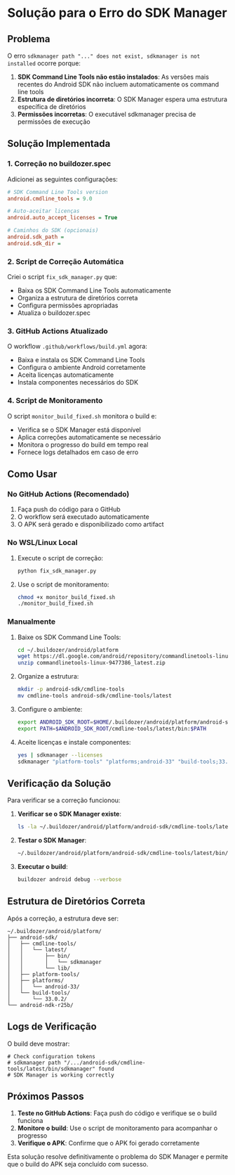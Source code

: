 # Solução para o Erro do SDK Manager

## Problema
O erro `sdkmanager path "..." does not exist, sdkmanager is not installed` ocorre porque:

1. **SDK Command Line Tools não estão instalados**: As versões mais recentes do Android SDK não incluem automaticamente os command line tools
2. **Estrutura de diretórios incorreta**: O SDK Manager espera uma estrutura específica de diretórios
3. **Permissões incorretas**: O executável sdkmanager precisa de permissões de execução

## Solução Implementada

### 1. Correção no buildozer.spec
Adicionei as seguintes configurações:

```ini
# SDK Command Line Tools version
android.cmdline_tools = 9.0

# Auto-aceitar licenças
android.auto_accept_licenses = True

# Caminhos do SDK (opcionais)
android.sdk_path = 
android.sdk_dir = 
```

### 2. Script de Correção Automática
Criei o script `fix_sdk_manager.py` que:
- Baixa os SDK Command Line Tools automaticamente
- Organiza a estrutura de diretórios correta
- Configura permissões apropriadas
- Atualiza o buildozer.spec

### 3. GitHub Actions Atualizado
O workflow `.github/workflows/build.yml` agora:
- Baixa e instala os SDK Command Line Tools
- Configura o ambiente Android corretamente
- Aceita licenças automaticamente
- Instala componentes necessários do SDK

### 4. Script de Monitoramento
O script `monitor_build_fixed.sh` monitora o build e:
- Verifica se o SDK Manager está disponível
- Aplica correções automaticamente se necessário
- Monitora o progresso do build em tempo real
- Fornece logs detalhados em caso de erro

## Como Usar

### No GitHub Actions (Recomendado)
1. Faça push do código para o GitHub
2. O workflow será executado automaticamente
3. O APK será gerado e disponibilizado como artifact

### No WSL/Linux Local
1. Execute o script de correção:
   ```bash
   python fix_sdk_manager.py
   ```

2. Use o script de monitoramento:
   ```bash
   chmod +x monitor_build_fixed.sh
   ./monitor_build_fixed.sh
   ```

### Manualmente
1. Baixe os SDK Command Line Tools:
   ```bash
   cd ~/.buildozer/android/platform
   wget https://dl.google.com/android/repository/commandlinetools-linux-9477386_latest.zip
   unzip commandlinetools-linux-9477386_latest.zip
   ```

2. Organize a estrutura:
   ```bash
   mkdir -p android-sdk/cmdline-tools
   mv cmdline-tools android-sdk/cmdline-tools/latest
   ```

3. Configure o ambiente:
   ```bash
   export ANDROID_SDK_ROOT=$HOME/.buildozer/android/platform/android-sdk
   export PATH=$ANDROID_SDK_ROOT/cmdline-tools/latest/bin:$PATH
   ```

4. Aceite licenças e instale componentes:
   ```bash
   yes | sdkmanager --licenses
   sdkmanager "platform-tools" "platforms;android-33" "build-tools;33.0.2"
   ```

## Verificação da Solução

Para verificar se a correção funcionou:

1. **Verificar se o SDK Manager existe**:
   ```bash
   ls -la ~/.buildozer/android/platform/android-sdk/cmdline-tools/latest/bin/sdkmanager
   ```

2. **Testar o SDK Manager**:
   ```bash
   ~/.buildozer/android/platform/android-sdk/cmdline-tools/latest/bin/sdkmanager --version
   ```

3. **Executar o build**:
   ```bash
   buildozer android debug --verbose
   ```

## Estrutura de Diretórios Correta

Após a correção, a estrutura deve ser:
```
~/.buildozer/android/platform/
├── android-sdk/
│   ├── cmdline-tools/
│   │   └── latest/
│   │       ├── bin/
│   │       │   └── sdkmanager
│   │       └── lib/
│   ├── platform-tools/
│   ├── platforms/
│   │   └── android-33/
│   └── build-tools/
│       └── 33.0.2/
└── android-ndk-r25b/
```

## Logs de Verificação

O build deve mostrar:
```
# Check configuration tokens
# sdkmanager path "/.../android-sdk/cmdline-tools/latest/bin/sdkmanager" found
# SDK Manager is working correctly
```

## Próximos Passos

1. **Teste no GitHub Actions**: Faça push do código e verifique se o build funciona
2. **Monitore o build**: Use o script de monitoramento para acompanhar o progresso
3. **Verifique o APK**: Confirme que o APK foi gerado corretamente

Esta solução resolve definitivamente o problema do SDK Manager e permite que o build do APK seja concluído com sucesso.
